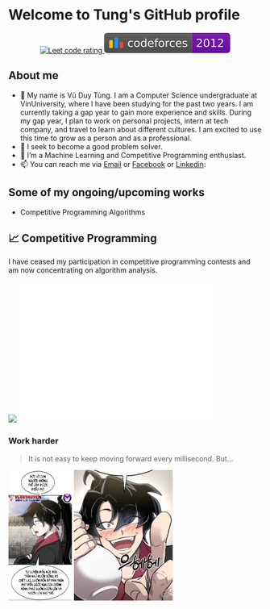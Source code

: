 # Welcome to Tung's GitHub profile

<p align="center">
  <a href="https://leetcode.com/Play_With_Mino/">
    <img src="https://cp-logo.vercel.app/leetcode/sudiptob2" alt="Leet code rating" />
  </a>
  <a href="https://codeforces.com/profile/Nisekoi">
    <img src="https://raw.githubusercontent.com/vu-duy-tung/mino-cf-stats/main/output/max_rating.svg" alt="Leet code rating" />
  </a>

</p>

## About me
- 👋 My name is Vũ Duy Tùng. I am a Computer Science undergraduate at VinUniversity, where I have been studying for the past two years. I am currently taking a gap year to gain more experience and skills. During my gap year, I plan to work on personal projects, intern at tech company, and travel to learn about different cultures. I am excited to use this time to grow as a person and as a professional.
- 👀 I seek to become a good problem solver.
- 🌱 I’m a Machine Learning and Competitive Programming enthusiast. 
- 📫 You can reach me via [Email](mailto:21tung.vd@vinuni.edu.vn) or [Facebook](https://www.facebook.com/tung.vuduy.54/) or [Linkedin](https://www.linkedin.com/in/t%C3%B9ng-v%C5%A9-duy-208486203/):

## Some of my ongoing/upcoming works
- Competitive Programming Algorithms

<h2>&#128200; Competitive Programming</h2>
I have ceased my participation in competitive programming contests and am now concentrating on algorithm analysis.
<p float="left">
<img height="273em" src="https://leetcard.jacoblin.cool/Play_With_Mino?theme=light&font=Karma&ext=activity" />
<img height="280em" src="https://raw.githubusercontent.com/vu-duy-tung/mino-cf-stats/main/output/light_card.svg" />
</p>

### Work harder
> It is not easy to keep moving forward every millisecond. But...
<p align="left">
  <img src="361917144_2049101378763446_9049986603324305982_n.jpg" style="width:25%;">
  <img src="thanhminh.jpg" style="width:39%;">
</p>

